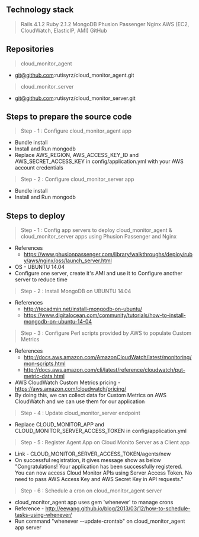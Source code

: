 ## Technology stack

> Rails 4.1.2
> Ruby 2.1.2
> MongoDB
> Phusion Passenger
> Nginx
> AWS (EC2, CloudWatch, ElasticIP, AMI)
> GitHub

## Repositories 

> cloud_monitor_agent
- git@github.com:rutisyrz/cloud_monitor_agent.git

> cloud_monitor_server
- git@github.com:rutisyrz/cloud_monitor_server.git

## Steps to prepare the source code

> Step - 1 : Configure cloud_monitor_agent app
- Bundle install
- Install and Run mongodb
- Replace AWS_REGION, AWS_ACCESS_KEY_ID and AWS_SECRET_ACCESS_KEY in config/application.yml with your AWS account credentials

> Step - 2 : Configure cloud_monitor_server app
- Bundle install
- Install and Run mongodb

## Steps to deploy 

> Step - 1 : Config app servers to deploy cloud_monitor_agent & cloud_monitor_server apps using Phusion Passenger and Nginx
- References 
	- https://www.phusionpassenger.com/library/walkthroughs/deploy/ruby/aws/nginx/oss/launch_server.html
- OS - UBUNTU 14.04
- Configure one server, create it's AMI and use it to Configure another server to reduce time

> Step - 2 : Install MongoDB on UBUNTU 14.04
- References 
	- http://tecadmin.net/install-mongodb-on-ubuntu/
	- https://www.digitalocean.com/community/tutorials/how-to-install-mongodb-on-ubuntu-14-04

> Step - 3 : Configure Perl scripts provided by AWS to populate Custom Metrics
- References
	- http://docs.aws.amazon.com/AmazonCloudWatch/latest/monitoring/mon-scripts.html
	- http://docs.aws.amazon.com/cli/latest/reference/cloudwatch/put-metric-data.html
- AWS CloudWatch Custom Metrics pricing - https://aws.amazon.com/cloudwatch/pricing/
- By doing this, we can collect data for Custom Metrics on AWS CloudWatch and we can use them for our application

> Step - 4 : Update cloud_monitor_server endpoint
- Replace CLOUD_MONITOR_APP and CLOUD_MONITOR_SERVER_ACCESS_TOKEN in config/application.yml 

> Step - 5 : Register Agent App on Cloud Monito Server as a Client app
- Link - CLOUD_MONITOR_SERVER_ACCESS_TOKEN/agents/new
- On successful registration, it gives message show as below 
	"Congratulations! Your application has been successfully registered. 
	You can now access Cloud Monitor APIs using Server Access Token. 
	No need to pass AWS Access Key and AWS Secret Key in API requests."

> Step - 6 : Schedule a cron on cloud_monitor_agent server
- cloud_monitor_agent app uses gem 'whenever' to manage crons
- Reference - http://eewang.github.io/blog/2013/03/12/how-to-schedule-tasks-using-whenever/
- Run command "whenever --update-crontab" on cloud_monitor_agent app server
